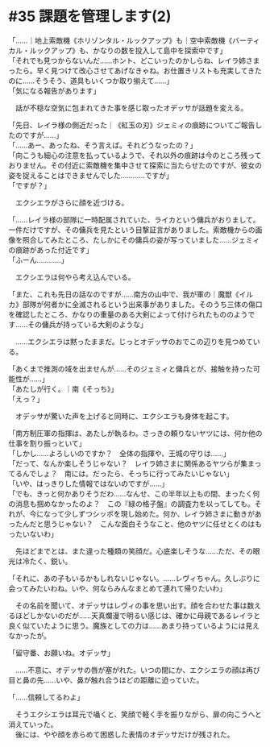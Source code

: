 # #35 課題を管理します(2)
「……｜地上索敵機《ホリゾンタル・ルックアップ》も｜空中索敵機《バーティカル・ルックアップ》も、かなりの数を投入して島中を探索中です」  
「それでも見つからないんだ……ホント、どこいったのかしらね、レイラ姉さまったら。早く見つけて改心させてあげなきゃね。お仕置きリストも充実してきたのに……そうそう、道具もいくつか取り揃えて……」  
「気になる報告があります」

　話が不穏な空気に包まれてきた事を感じ取ったオデッサが話題を変える。

「先日、レイラ様の側近だった｜《紅玉の刃》ジェミィの痕跡についてご報告したのですが……」  
「……あー、あったね、そう言えば。それどうなったの？」  
「向こうも細心の注意を払っているようで、それ以外の痕跡は今のところ残っておりません。その付近に索敵機を集中させて探索に当たらせたのですが、彼女の姿を捉えることはできませんでした…………ですが」  
「ですが？」

　エクシエラがさらに顔を近づける。

「……レイラ様の部隊に一時配属されていた、ライカという傭兵がおりまして。一件だけですが、その傭兵を見たという目撃証言がありました。索敵機からの画像を照合してみたところ、たしかにその傭兵の姿が写っていました……ジェミィの痕跡があった付近です」  
「ふーん…………」

　エクシエラは何やら考え込んでいる。

「また、これも先日の話なのですが……南方の山中で、我が軍の｜魔獣《イルカ》部隊が何者かに全滅されるという出来事がありました。そのうち三体の傷口を確認したところ、かなりの重量のある大剣によって付けられたもののようです……その傭兵が持っている大剣のような」

　……エクシエラは黙ったままだ。じっとオデッサのおでこの辺りを見つめている。

「あくまで推測の域を出ませんが……そのジェミィと傭兵とが、接触を持った可能性が……」  
「あたしが行く。｜南《そっち》」  
「えっ？」

　オデッサが驚いた声を上げると同時に、エクシエラも身体を起こす。

「南方制圧軍の指揮は、あたしが執るわ。さっきの頼りないヤツには、何か他の仕事を割り振っといて」  
「しかし……よろしいのですか？　全体の指揮や、王城の守りは……」  
「だって、なんか楽しそうじゃない？　レイラ姉さまに関係あるヤツらが集まってるんでしょ？　南には。だったら、そっちに行ってみたいじゃない」  
「いや、はっきりした情報ではないのですが……」  
「でも、きっと何かありそうだわ……なんせ、この半年以上もの間、まったく何の消息も掴めなかったのよ？　この『緑の格子盤』の調査力を以ってしても。それが、今になって少しずつシッポを現し始めた。何か、レイラ姉さまに動きがあったんだと思うじゃない？　こんな面白そうなこと、他のヤツに任せとくのはもったいないわ」

　先ほどまでとは、また違った種類の笑顔だ。心底楽しそうな……ただ、その眼光は冷たく、鋭い。

「それに、あの子もいるかもしれないじゃない。……レヴィちゃん。久しぶりに会ってみたいわね。いや、何ならみんなまとめて連れて帰りたいわ」

　その名前を聞いて、オデッサはレヴィの事を思い出す。顔を合わせた事は数えるほどしかないのだが……天真爛漫で明るい感じは、確かに母親であるレイラと良く似ていたように思う。魔族としての力は……あまり持っているようには見えなかったが。

「留守番、お願いね。オデッサ」

　……不意に、オデッサの唇が塞がれた。いつの間にか、エクシエラの顔は再び目と鼻の先……いや、鼻が触れ合うほどの距離に迫っていた。

「……信頼してるわよ」

　そうエクシエラは耳元で囁くと、笑顔で軽く手を振りながら、扉の向こうへと消えていった。  
　後には、やや顔を赤らめて困惑した表情のオデッサだけが残された。
